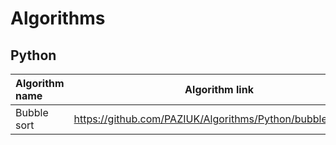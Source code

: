 # Algorithms 

## Python

| Algorithm name                      | Algorithm link                                                      | Time complexity | Space complexity |
| :-                                  | :-:                                                                 | :-:             | :-:              |
| Bubble sort                         | https://github.com/PAZIUK/Algorithms/Python/bubble_sort.py          | O(N^2)          | O(1)             |
